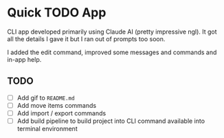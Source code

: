 # Quick TODO App

CLI app developed primarily using Claude AI (pretty impressive ngl). It got all the details I gave it but I ran out of prompts too soon.

I added the edit command, improved some messages and commands and in-app help.

## TODO

-   [ ] Add gif to `README.md`
-   [ ] Add move items commands
-   [ ] Add import / export commands
-   [ ] Add build pipeline to build project into CLI command available into terminal environment
